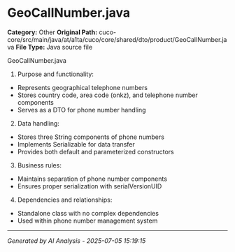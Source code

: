 # GeoCallNumber.java

**Category:** Other
**Original Path:** cuco-core/src/main/java/at/a1ta/cuco/core/shared/dto/product/GeoCallNumber.java
**File Type:** Java source file

GeoCallNumber.java
1. Purpose and functionality:
- Represents geographical telephone numbers
- Stores country code, area code (onkz), and telephone number components
- Serves as a DTO for phone number handling

2. Data handling:
- Stores three String components of phone numbers
- Implements Serializable for data transfer
- Provides both default and parameterized constructors

3. Business rules:
- Maintains separation of phone number components
- Ensures proper serialization with serialVersionUID

4. Dependencies and relationships:
- Standalone class with no complex dependencies
- Used within phone number management system

---
*Generated by AI Analysis - 2025-07-05 15:19:15*
